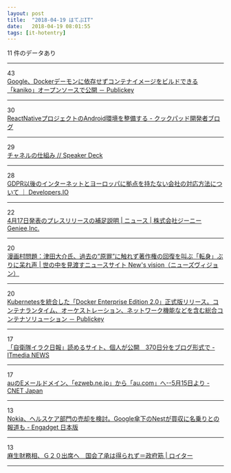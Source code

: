 ```yaml
---
layout: post
title:  "2018-04-19 はてぶIT"
date:   2018-04-19 08:01:55
tags: [it-hotentry]
---
```

11 件のデータあり

<hr><div class="row">
<div class="col-1"><span class="badge badge-pill badge-success h2">43</span></div>
<div class="col-11"><a href='http://www.publickey1.jp/blog/18/googledockerkaniko.html' target='_blank'>Google、Dockerデーモンに依存せずコンテナイメージをビルドできる「kaniko」オープンソースで公開 － Publickey</a></div>
</div>
<hr>
<div class="row">
<div class="col-1"><span class="badge badge-pill badge-success h2">30</span></div>
<div class="col-11"><a href='http://techlife.cookpad.com/entry/2018/04/18/180000' target='_blank'>ReactNativeプロジェクトのAndroid環境を整備する - クックパッド開発者ブログ</a></div>
</div>
<hr>
<div class="row">
<div class="col-1"><span class="badge badge-pill badge-success h2">29</span></div>
<div class="col-11"><a href='https://speakerdeck.com/knsh14/tiyanerufalseshi-zu-mi' target='_blank'>チャネルの仕組み // Speaker Deck</a></div>
</div>
<hr>
<div class="row">
<div class="col-1"><span class="badge badge-pill badge-success h2">28</span></div>
<div class="col-11"><a href='https://dev.classmethod.jp/etc/gdpr-for-non-european-companies/' target='_blank'>GDPR以後のインターネットとヨーロッパに拠点を持たない会社の対応方法について ｜ Developers.IO</a></div>
</div>
<hr>
<div class="row">
<div class="col-1"><span class="badge badge-pill badge-success h2">22</span></div>
<div class="col-11"><a href='https://geniee.co.jp/news/20180418/141' target='_blank'>4月17日発表のプレスリリースの補足説明 | ニュース | 株式会社ジーニー Geniee,Inc.</a></div>
</div>
<hr>
<div class="row">
<div class="col-1"><span class="badge badge-pill badge-success h2">20</span></div>
<div class="col-11"><a href='https://news-vision.jp/article/188222/?page=all' target='_blank'>漫画村問題：津田大介氏、過去の”原罪”に触れず著作権の回復を叫ぶ「転身」ぶりに呆れ声 | 世の中を見渡すニュースサイト New's vision（ニューズヴィジョン）</a></div>
</div>
<hr>
<div class="row">
<div class="col-1"><span class="badge badge-pill badge-success h2">20</span></div>
<div class="col-11"><a href='http://www.publickey1.jp/blog/18/kubernetesdocker_enterprise_edition_20.html' target='_blank'>Kubernetesを統合した「Docker Enterprise Edition 2.0」正式版リリース。コンテナランタイム、オーケストレーション、ネットワーク機能などを含む総合コンテナソリューション － Publickey</a></div>
</div>
<hr>
<div class="row">
<div class="col-1"><span class="badge badge-pill badge-success h2">17</span></div>
<div class="col-11"><a href='http://www.itmedia.co.jp/news/articles/1804/18/news117.html' target='_blank'>「自衛隊イラク日報」読めるサイト、個人が公開　370日分をブログ形式で - ITmedia NEWS</a></div>
</div>
<hr>
<div class="row">
<div class="col-1"><span class="badge badge-pill badge-success h2">17</span></div>
<div class="col-11"><a href='https://japan.cnet.com/article/35117972/' target='_blank'>auのEメールドメイン、「ezweb.ne.jp」から「au.com」へ--5月15日より - CNET Japan</a></div>
</div>
<hr>
<div class="row">
<div class="col-1"><span class="badge badge-pill badge-success h2">13</span></div>
<div class="col-11"><a href='https://japanese.engadget.com/2018/04/18/nokia-google-nest/' target='_blank'>Nokia、ヘルスケア部門の売却を検討。Google傘下のNestが買収に名乗りとの報道も - Engadget 日本版</a></div>
</div>
<hr>
<div class="row">
<div class="col-1"><span class="badge badge-pill badge-success h2">13</span></div>
<div class="col-11"><a href='https://jp.reuters.com/article/idJPKBN1HP109' target='_blank'>麻生財務相、Ｇ２０出席へ　国会了承は得られず＝政府筋 | ロイター</a></div>
</div>
<hr>

